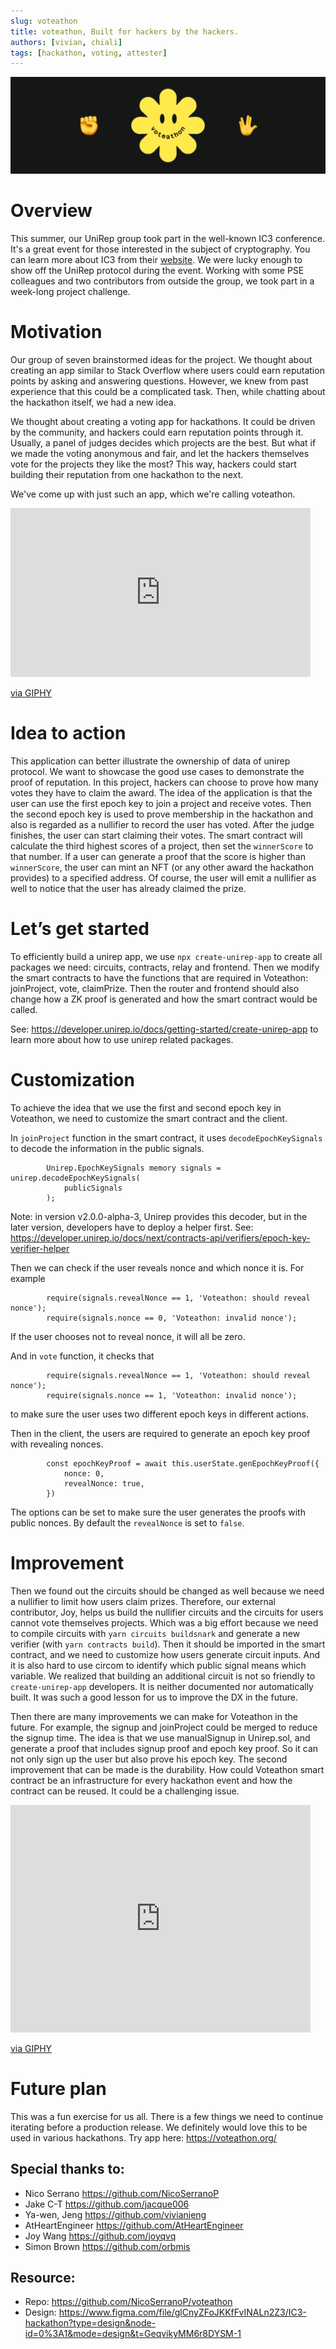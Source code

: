 ```yaml
---
slug: voteathon
title: voteathon, Built for hackers by the hackers.
authors: [vivian, chiali]
tags: [hackathon, voting, attester]
---
```

![](../static/img/voteathon.png)


# Overview

This summer, our UniRep group took part in the well-known IC3 conference. It's a great event for those interested in the subject of cryptography. You can learn more about IC3 from their [website](https://www.initc3.org/index.html).
We were lucky enough to show off the UniRep protocol during the event. Working with some PSE colleagues and two contributors from outside the group, we took part in a week-long project challenge.

# Motivation
Our group of seven brainstormed ideas for the project. We thought about creating an app similar to Stack Overflow where users could earn reputation points by asking and answering questions. However, we knew from past experience that this could be a complicated task. Then, while chatting about the hackathon itself, we had a new idea.

We thought about creating a voting app for hackathons. It could be driven by the community, and hackers could earn reputation points through it.
Usually, a panel of judges decides which projects are the best. But what if we made the voting anonymous and fair, and let the hackers themselves vote for the projects they like the most? This way, hackers could start building their reputation from one hackathon to the next.

We've come up with just such an app, which we're calling voteathon.

<iframe src="https://giphy.com/embed/W1Sx4lnn3tu7wEMabW" width="480" height="270" frameBorder="0" class="giphy-embed" allowFullScreen></iframe><p><a href="https://giphy.com/gifs/onmyblocktv-on-my-block-kendra-onmyblock-W1Sx4lnn3tu7wEMabW">via GIPHY</a></p>

# Idea to action

This application can better illustrate the ownership of data of unirep protocol. We want to showcase the good use cases to demonstrate the proof of reputation. In this project, hackers can choose to prove how many votes they have to claim the award. The idea of the application is that the user can use the first epoch key to join a project and receive votes. Then the second epoch key is used to prove membership in the hackathon and also is regarded as a nullifier to record the user has voted. After the judge finishes, the user can start claiming their votes. The smart contract will calculate the third highest scores of a project, then set the `winnerScore` to that number. If a user can generate a proof that the score is higher than `winnerScore`, the user can mint an NFT (or any other award the hackathon provides) to a specified address. Of course, the user will emit a nullifier as well to notice that the user has already claimed the prize.

# Let’s get started

To efficiently build a unirep app, we use `npx create-unirep-app` to create all packages we need:  circuits, contracts, relay and frontend. Then we modify the smart contracts to have the functions that are required in Voteathon: joinProject, vote, claimPrize. Then the router and frontend should also change how a ZK proof is generated and how the smart contract would be called. 

See: https://developer.unirep.io/docs/getting-started/create-unirep-app to learn more about how to use unirep related packages.

# Customization

To achieve the idea that we use the first and second epoch key in Voteathon, we need to customize the smart contract and the client.

In `joinProject` function in the smart contract, it uses `decodeEpochKeySignals` to decode the information in the public signals.

```
        Unirep.EpochKeySignals memory signals = unirep.decodeEpochKeySignals(
            publicSignals
        );

```

Note: in version v2.0.0-alpha-3, Unirep provides this decoder, but in the later version, developers have to deploy a helper first. See: https://developer.unirep.io/docs/next/contracts-api/verifiers/epoch-key-verifier-helper

Then we can check if the user reveals nonce and which nonce it is.
For example
```
        require(signals.revealNonce == 1, 'Voteathon: should reveal nonce');
        require(signals.nonce == 0, 'Voteathon: invalid nonce');

```
If the user chooses not to reveal nonce, it will all be zero.

And in `vote` function, it checks that
```
        require(signals.revealNonce == 1, 'Voteathon: should reveal nonce');
        require(signals.nonce == 1, 'Voteathon: invalid nonce');

```
to make sure the user uses two different epoch keys in different actions.

Then in the client, the users are required to generate an epoch key proof with revealing nonces.
```
        const epochKeyProof = await this.userState.genEpochKeyProof({
            nonce: 0,
            revealNonce: true,
        })

```
The options can be set to make sure the user generates the proofs with public nonces. By default the `revealNonce` is set to `false`.


# Improvement

Then we found out the circuits should be changed as well because we need a nullifier to limit how users claim prizes. Therefore, our external contributor, Joy, helps us build the nullifier circuits and the circuits for users cannot vote themselves projects. Which was a big effort because we need to compile circuits with `yarn circuits buildsnark` and generate a new verifier (with `yarn contracts build`). Then it should be imported in the smart contract, and we need to customize how users generate circuit inputs. And it is also hard to use circom to identify which public signal means which variable. We realized that building an additional circuit is not so friendly to `create-unirep-app` developers. It is neither documented nor automatically built. It was such a good lesson for us to improve the DX in the future.

Then there are many improvements we can make for Voteathon in the future. For example, the signup and joinProject could be merged to reduce the signup time. The idea is that we use manualSignup in Unirep.sol, and generate a proof that includes signup proof and epoch key proof. So it can not only sign up the user but also prove his epoch key. The second improvement that can be made is the durability. How could Voteathon smart contract be an infrastructure for every hackathon event and how the contract can be reused. It could be a challenging issue.


<iframe src="https://giphy.com/embed/zTQQPJXn1j8Jy" width="480" height="364" frameBorder="0" class="giphy-embed" allowFullScreen></iframe><p><a href="https://giphy.com/gifs/90s-80s-grunge-zTQQPJXn1j8Jy">via GIPHY</a></p>

# Future plan
This was a fun exercise for us all. There is a few things we need to continue iterating before a production release. We definitely would love this to be used in various hackathons.
Try app here: https://voteathon.org/

## Special thanks to:
- Nico Serrano  https://github.com/NicoSerranoP
- Jake C-T https://github.com/jacque006
- Ya-wen, Jeng https://github.com/vivianjeng
- AtHeartEngineer https://github.com/AtHeartEngineer
- Joy Wang  https://github.com/joyqvq 
- Simon Brown https://github.com/orbmis


## Resource:
- Repo: https://github.com/NicoSerranoP/voteathon
- Design: https://www.figma.com/file/glCnyZFoJKKfFvINALn2Z3/IC3-hackathon?type=design&node-id=0%3A1&mode=design&t=GeqvikyMM6r8DYSM-1
